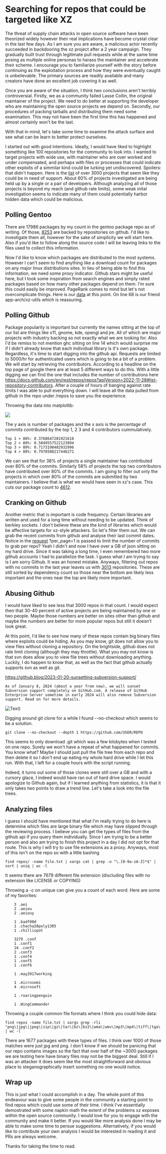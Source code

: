 # Searching for repos that could be targeted like XZ

The threat of supply chain attacks in open source software have been theorized widely however their real implications have become crystal clear in the last few days. As I am sure you are aware, a malicious actor recently succeeded in backdooring the xz project after a 2 year campaign. They gradually built trust through legitimate pull requests while at the same time posing as multiple online personas to harass the maintainer and accelerate their scheme. I encourage you to familiarize yourself with the story before continuing as the exploitation process and how they were eventually caught is unbelievable. The primary sources are readily available and many creators have done an excellent job covering it as well.

Once you are aware of the situation, I think two conclusions aren't terribly controversial. Firstly, we as a community failed Lasse Collin, the original maintainer of the project. We need to do better at supporting the developer who are maintaining the open source projects we depend on. Secondly, our procedures of packing tarballs and distributing them need some examination. This may not have been the first time this has happened and almost certainly won't be the last.


With that in mind, let's take some time to examine the attack surface and see what can be learn to better protect ourselves.

I started out with good intentions. Ideally, I would have liked to highlight something like 100 repositories for the community to look into. I wanted to target projects with wide use, with maintainer who are over worked and under compensated, and perhaps with files or processes that could indicate other exploits of a simmilar kind could be lurking yet undiscovered. Spoilers: that didn't happen. Here is the [list](../master/recent_commits.txt) of over 3000 projects that seem like they could be in need of support. About 60% of projects investigated are being held up by a single or a pair of developers. Although analyzing all of those projects is beyond my reach (and github rate limits), some weak inital investigation seems to indicate many of them could potentially harbor hidden data which could be malicious.

## Polling Gentoo

There are 17986 packages by my count in the gentoo package repo as of writing. Of those, [8253](../master/githubs.txt) are backed by repositories on github. I'd like to investigate them all, however for the sake of simplicity we will start here. Also if you'd like to follow along the source code I will be leaving links to the files used to collect this information.

Now I'd like to know which packages are distributed to the most systems. However I can't seem to find anything like a download count for packages on any major linux distributions sites. In lieu of being able to find this information, we need some proxy indicator. Github stars might be useful here, but I took some inspiration from search engines and simply rated packages based on how many other packages depend on them. I'm sure this could easily be improved. PageRank comes to mind but let's not overcomplicate things. Here is our [data](../master/dependency.txt) at this point. On line 68 is our friend app-arch/xz-utils which is reassuring.

## Polling Github

Package popularity is important but currently the names sitting at the top of our list are things like x11, gnome, kde, opengl and jre. All of which are major projects with industry backing so not exactly what we are looking for. Also I'd be remiss to not mention ghc sitting on line 14 which would surprise me if I didn't already know that each individual library is it's own package. Regardless, it's time to start digging into the github api. Requests are limited to 5000/hr for authenticated users which is going to be a bit of a problem. We will start by retrieving the contributors. According to a headline on the top page of google there are at least 5 different ways to do this. With a little digging we can find the one that includes the number of contributions here https://docs.github.com/en/rest/repos/repos?apiVersion=2022-11-28#list-repository-contributors. After a couple of hours of banging against rate limits I was able to pull everything down. I will leave all the data pulled from github in the repo under /repos to save you the experience.

Throwing the data into matplotlib: 

![](../master/plot.png)


The y axis is number of packages and the x axis is the percentage of commits contributed by the top 1, 2 3 and 4 contributors cummulatively. 
```
Top 1 > 80%: 0.3768647281921618
Top 2 > 80%: 0.5849557522123894
Top 3 > 80%: 0.7173198482932996
Top 4 > 80%: 0.7978508217446271
```
We can see that for 38% of projects a single maintainer has contributed over 80% of the commits. Similarly 58% of projects the top two contributors have contributed over 80% of the commits. I am going to filter out only the projects in which over 80% of the commits are submitted by two maintainers. I believe that is what we would have seen in xz's case.  This cuts our package count to [4612](../master/contrib_top.txt).

## Cranking on Github

Another metric that is important is code frequency. Certain libraries are written and used for a long time without needing to be updated. Think of berkley sockets. I don't believe these are the kind of libraries which would be affective targets for xz-style attackers. So let's filter them out. We can grab the recent commits from github and analyse their last commit dates. Notice in the [request](../master/commits.sh) ?per_page=1 is passed to limit the number of commits to grab per repo? Yeah I didn't and now I have over a GB of json sitting on my hard drive. Since it was taking a long time, I even remembered two more github accounts I had to parallelize the task. I guess what I am trying to say is I am sorry Github. It was an honest mistake.  Anyways, filtering out repos with no commits in the last year leaves us with [3013](../master/recent_commits.txt) repositories. These are still sorted by dependency count so those near the bottom are likely less important and the ones near the top are likely more important.

## Abusing Github

I would have liked to see less that 3000 repos in that count. I would expect then that 30-40 percent of active projects are being maintained by one or two people. Maybe those numbers are better on sites other than github and maybe the numbers are better for more popular repos but still it doesn't look great. 

At this point, I'd like to see how many of these repos contain big binary files where exploits could be hiding. As you may know, git does not allow you to view files without cloning a repository. On the brightside, github does not rate limit cloning (although they may throttle). What you may not know is that svn does allow you to view file trees without downloading anything. Luckily, I do happen to know that, as well as the fact that github actually supports svn as well as git. 

https://github.blog/2023-01-20-sunsetting-subversion-support/
```
As of January 8, 2024 (about a year from now), we will sunset Subversion support completely on GitHub.com. A release of GitHub Enterprise Server sometime in early 2024 will also remove Subversion support. Read on for more details.
```

![Text](https://media2.giphy.com/media/v1.Y2lkPTc5MGI3NjExdGpjZ2FkcDRtZ25hYWJ1ZjcydXk5eGdtYmE1YjZ6dWhob205MG8wNSZlcD12MV9pbnRlcm5hbF9naWZfYnlfaWQmY3Q9Zw/l4FGJVMXb8qdv5qsE/giphy.gif))

Digging around git clone for a while I found --no-checkout which seems to be a solution. 
```
git clone --no-checkout --depth 1 https://github.com/USER/REPO
```

This seems to only download .git which was a few kilobytes when I tested on one repo. Surely we won't have a repeat of what happened for commits. You know what? Maybe I should just pull the file tree from each repo and then delete it so I don't end up eating my whole hard drive while I let this run. With that, I left for a couple hours with the script running.

Indeed, it turns out some of those clones were still over a GB and with a cursory glace, I indeed would have ran out of hard drive space. I would apologize to Github again, but if I learned anything from statistics, it is that it only takes two points to draw a trend line. Let's take a look into the file trees. 

## Analyzing files

I guess I should have mentioned that what I'm really trying to do here is determine which files are large binary file which may have slipped through the reviewing process. I believe you can get the types of files from the github api if you query them individually. Since I am trying to be a better person and also am trying to finish this project in a day I did not opt for that route. This is why I will try to use file extensions as a proxy. Anyways, most of this isn't on the repo so with a little bashing 
```
find repos/ -name file.txt | xargs cat | grep -o "\.[0-9a-zA-Z]*$" | sort | uniq | wc -l
```
It seems there are 7679 different file extension (discluding files with no extension like LICENSE or COPYING)

Throwing a -c on unique can give you a count of each word. Here are some of my favorites:
```
	3 .aei
	2 .aeiou
	2 .aeiouy
	  
	1 .badf00d
	1 .chacha20poly1305
	1 .chillispot
	  
	3279 .conf
	1 .conf1
	24 .conf2
	2 .conf3
	1 .conf4
	1 .conf5
	1 .conf6
	  
	1 .may2017working
	  
	1 .microsemi
	4 .microsoft
	  
	1 .roaringpenguin
	  
	1 .WingCommander
```

Throwing a couple common file formats where I think you could hide data:
```
find repos -name file.txt | xargs grep -rli "png\|jpg\|jpeg\|zip\|gz\|tar\|bz\|bz2\|wma\|wmv\|mp3\|mp4\|tiff\|tga\|svg\|flac\|obj\|zlib\|gltf\|vhd\|vhdl\|xz\|xlsx" | wc -l
```
There are 1677 packages with these types of files. I think over 1000 of those matches were just jpg and png. I don't know if we should be panicing that our repo contains images so the fact that over half of the ~3000 packages we are testing here have binary files may not be the biggest deal. Still if I was an attacker it does seem like the most straightforward and obvious place to steganographically insert something no one would notice.

## Wrap up

This is just what I could accomplish in a day. The whole point of this endeavour was to give some people in the community a starting point to find repos which could use some of their time. I think I've essentially demostrated with some napkin math the extent of the problems xz exposes within the open source community. I would love for you to engage with the community and make it better. If you would like more analysis done I may be able to make some time to persue suggestions. Alternatively, if you would like to contribute your own analysis I would be interested in reading it and PRs are always welcome. 

Thanks for taking the time to read. 

















